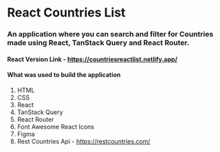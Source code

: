 # React Countries List

### An application where you can search and filter for Countries made using React, TanStack Query and React Router.

#### React Version Link -  https://countriesreactlist.netlify.app/

#### What was used to build the application

1. HTML
2. CSS
3. React
4. TanStack Query
5. React Router
6. Font Awesome React Icons 
7. Figma
8. Rest Countries Api - https://restcountries.com/
